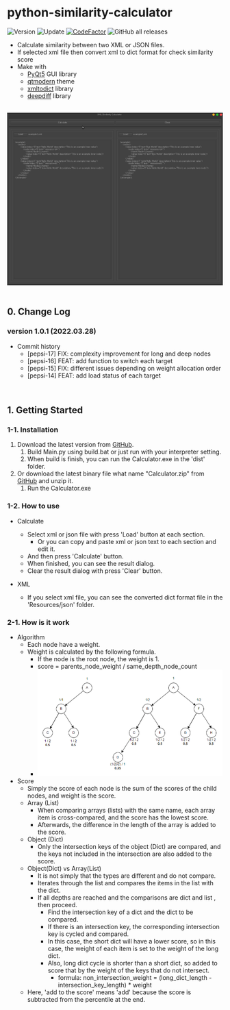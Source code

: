# python-similarity-calculator

![Version](https://img.shields.io/badge/Version-1.0.1-green)
![Update](https://img.shields.io/badge/Update-2022.03.28-blue)
[![CodeFactor](https://www.codefactor.io/repository/github/pepsizerosugar/python-similarity-calculator/badge)](https://www.codefactor.io/repository/github/pepsizerosugar/python-similarity-calculator)
![GitHub all releases](https://img.shields.io/github/downloads/pepsizerosugar/python-similarity-calculator/total?color=orange)

* Calculate similarity between two XML or JSON files.
* If selected xml file then convert xml to dict format for check similarity score
* Make with
    * [PyQt5](https://github.com/PyQt5) GUI library
    * [qtmodern](https://github.com/gmarull/qtmodern) theme
    * [xmltodict](https://github.com/martinblech/xmltodict) library
    * [deepdiff](https://github.com/seperman/deepdiff) library

<br>
<img src="./Resources/img/demo.gif" alt="">
<br><br>

## 0. Change Log

### version 1.0.1 (2022.03.28)

* Commit history
    * [pepsi-17] FIX: complexity improvement for long and deep nodes
    * [pepsi-16] FEAT: add function to switch each target
    * [pepsi-15] FIX: different issues depending on weight allocation order
    * [pepsi-14] FEAT: add load status of each target

<br>

## 1. Getting Started

### 1-1. Installation

1. Download the latest version from [GitHub](https://github.com/pepsizerosugar/python-similarity-calculator/releases).
    1. Build Main.py using build.bat or just run with your interpreter setting.
    2. When build is finish, you can run the Calculator.exe in the 'dist' folder.
2. Or download the latest binary file what name "Calculator.zip"
   from [GitHub](https://github.com/pepsizerosugar/python-similarity-calculator/releases) and unzip it.
    1. Run the Calculator.exe

### 1-2. How to use

* Calculate
    * Select xml or json file with press 'Load' button at each section.
        * Or you can copy and paste xml or json text to each section and edit it.
    * And then press 'Calculate' button.
    * When finished, you can see the result dialog.
    * Clear the result dialog with press 'Clear' button.

* XML
    * If you select xml file, you can see the converted dict format file in the 'Resources/json' folder.

### 2-1. How is it work

* Algorithm
    * Each node have a weight.
    * Weight is calculated by the following formula.
        * If the node is the root node, the weight is 1.
        * score = parents_node_weight / same_depth_node_count
        * <img src="./Resources/img/weight.png" alt="">
* Score
    * Simply the score of each node is the sum of the scores of the child nodes, and weight is the score.
    * Array (List)
        * When comparing arrays (lists) with the same name, each array item is cross-compared, and the score has the
          lowest score.
        * Afterwards, the difference in the length of the array is added to the score.
    * Object (Dict)
        * Only the intersection keys of the object (Dict) are compared, and the keys not included in the intersection
          are also added to the score.
    * Object(Dict) vs Array(List)
        * It is not simply that the types are different and do not compare.
        * Iterates through the list and compares the items in the list with the dict.
        * If all depths are reached and the comparisons are dict and list , then proceed.
          * Find the intersection key of a dict and the dict to be compared.
          * If there is an intersection key, the corresponding intersection key is cycled and compared.
          * In this case, the short dict will have a lower score, so in this case, the weight of each item is set to the weight of the long dict.
          * Also, long dict cycle is shorter than a short dict, so added to score that by the weight of the keys that do not intersect.
            * formula: non_intersection_weight = (long_dict_length - intersection_key_length) * weight
    * Here, 'add to the score' means 'add' because the score is subtracted from the percentile at the end.

